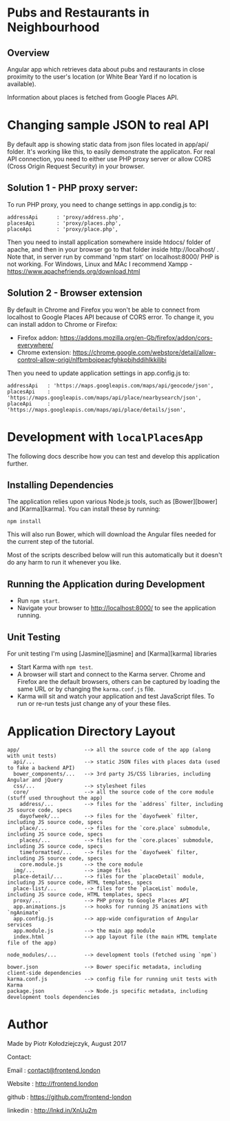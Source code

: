 # Pubs and Restaurants in Neighbourhood

## Overview

Angular app which retrieves data about pubs and restaurants in close proximity to the user's location (or White Bear Yard if no location is available). 

Information about places is fetched from  Google Places API.

# Changing sample JSON to real API

By default app is showing static data from json files located in app/api/ folder. It's working like this, to easily demonstrate the applicaton. For real API connection, you need to either use PHP proxy server or allow CORS (Cross Origin Request Security) in your browser.

## Solution 1 - PHP proxy server:

To run PHP proxy, you need to change settings in app.condig.js to:

```
addressApi      : 'proxy/address.php',
placesApi       : 'proxy/places.php',
placeApi        : 'proxy/place.php',
```

Then you need to install application somewhere inside htdocs/ folder of apache, and then in your browser go to that folder inside http://localhost/ . Note that, in  server run by command 'npm start' on localhost:8000/ PHP is not working. For Windows, Linux and MAc I recommend Xampp - https://www.apachefriends.org/download.html 

## Solution 2 - Browser extension

By default in Chrome and Firefox you won't be able to connect from localhost to Google Places API because of CORS error. To change it, you can install addon to Chrome or Firefox:

- Firefox addon: https://addons.mozilla.org/en-Gb/firefox/addon/cors-everywhere/
- Chrome extension: https://chrome.google.com/webstore/detail/allow-control-allow-origi/nlfbmbojpeacfghkpbjhddihlkkiljbi

Then you need to update application settings in app.config.js to:

```
addressApi   : 'https://maps.googleapis.com/maps/api/geocode/json',
placesApi    : 'https://maps.googleapis.com/maps/api/place/nearbysearch/json',
placeApi     : 'https://maps.googleapis.com/maps/api/place/details/json',
```

# Development with `localPlacesApp`

The following docs describe how you can test and develop this application further.

## Installing Dependencies

The application relies upon various Node.js tools, such as [Bower][bower] and [Karma][karma]. You can install these by running:

```
npm install
```

This will also run Bower, which will download the Angular files needed for the current step of the
tutorial.

Most of the scripts described below will run this automatically but it doesn't do any harm to run
it whenever you like.

## Running the Application during Development

- Run `npm start`.
- Navigate your browser to [http://localhost:8000/](http://localhost:8000/) to see the application 
  running.

## Unit Testing

For unit testing I'm using [Jasmine][jasmine] and [Karma][karma] libraries

- Start Karma with `npm test`.
- A browser will start and connect to the Karma server. Chrome and Firefox are the default browsers,
  others can be captured by loading the same URL or by changing the `karma.conf.js` file.
- Karma will sit and watch your application and test JavaScript files. To run or re-run tests just
  change any of your these files.

# Application Directory Layout

```
app/                     --> all the source code of the app (along with unit tests)
  api/...                --> static JSON files with places data (used to fake a backend API)
  bower_components/...   --> 3rd party JS/CSS libraries, including Angular and jQuery
  css/...                --> stylesheet files
  core/                  --> all the source code of the core module (stuff used throughout the app)
    address/...          --> files for the `address` filter, including JS source code, specs
    dayofweek/...        --> files for the `dayofweek` filter, including JS source code, specs
    place/...            --> files for the `core.place` submodule, including JS source code, specs
    places/...           --> files for the `core.places` submodule, including JS source code, specs
    timeformatted/...    --> files for the `dayofweek` filter, including JS source code, specs
    core.module.js       --> the core module
  img/...                --> image files
  place-detail/...       --> files for the `placeDetail` module, including JS source code, HTML templates, specs
  place-list/...         --> files for the `placeList` module, including JS source code, HTML templates, specs
  proxy/...              --> PHP proxy to Google Places API
  app.animations.js      --> hooks for running JS animations with `ngAnimate`
  app.config.js          --> app-wide configuration of Angular services
  app.module.js          --> the main app module
  index.html             --> app layout file (the main HTML template file of the app)

node_modules/...         --> development tools (fetched using `npm`)

bower.json               --> Bower specific metadata, including client-side dependencies
karma.conf.js            --> config file for running unit tests with Karma
package.json             --> Node.js specific metadata, including development tools dependencies
```


# Author

Made by Piotr Kołodziejczyk, August 2017

Contact: 

Email    : contact@frontend.london

Website  : http://frontend.london

github   : https://github.com/frontend-london

linkedin : http://lnkd.in/XnUu2m
